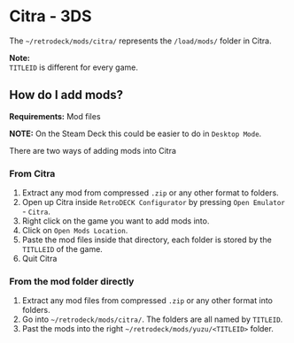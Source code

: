 # Citra - 3DS
The `~/retrodeck/mods/citra/` represents the `/load/mods/` folder in Citra.

**Note:**<br>
`TITLEID` is different for every game.

 
## How do I add mods?

**Requirements:** Mod files <br>

**NOTE:** On the Steam Deck this could be easier to do in `Desktop Mode`. 


There are two ways of adding mods into Citra



### From Citra 
1. Extract any mod from compressed `.zip` or any other format to folders.
2. Open up Citra inside `RetroDECK Configurator` by pressing `Open Emulator` - `Citra`. 
3. Right click on the game you want to add mods into.
4. Click on `Open Mods Location`.
5. Paste the mod files inside that directory, each folder is stored by the `TITLLEID` of the game. 
6. Quit Citra

### From the mod folder directly 

1. Extract any mod files from compressed `.zip` or any other format into folders.
2. Go into `~/retrodeck/mods/citra/`. The folders are all named by `TITLEID`.
3. Past the mods into the right `~/retrodeck/mods/yuzu/<TITLEID>` folder.